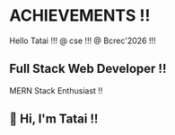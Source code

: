 # ACHIEVEMENTS !!
Hello Tatai !!!
@ cse !!!
@ Bcrec'2026 !!!
<!DOCTYPE html>

## Full Stack Web Developer !!
MERN Stack Enthusiast !!

## 👋 Hi, I'm Tatai !!
